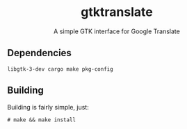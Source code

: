 <h1 align="center">gtktranslate</h1>
<p align="center">A simple GTK interface for Google Translate</p>

## Dependencies
```
libgtk-3-dev cargo make pkg-config
```
## Building

Building is fairly simple, just:

```
# make && make install
```
